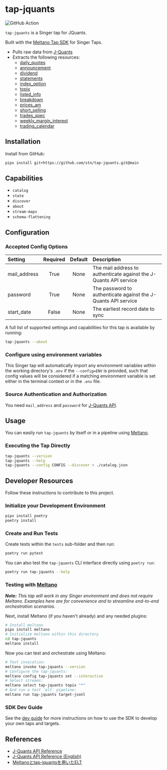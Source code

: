 # tap-jquants

![GitHub Action](https://github.com/stn/tap-jquants/actions/workflows/ci_workflow.yml/badge.svg)

`tap-jquants` is a Singer tap for JQuants.

Built with the [Meltano Tap SDK](https://sdk.meltano.com) for Singer Taps.

- Pulls raw data from [J-Quants](https://jpx-jquants.com/)
- Extracts the following resources:
  - [daily_quotes](https://jpx.gitbook.io/j-quants-ja/api-reference/daily_quotes)
  - [announcement](https://jpx.gitbook.io/j-quants-ja/api-reference/announcement)
  - [dividend](https://jpx.gitbook.io/j-quants-ja/api-reference/dividend)
  - [statements](https://jpx.gitbook.io/j-quants-ja/api-reference/statements)
  - [index_option](https://jpx.gitbook.io/j-quants-ja/api-reference/index_option)
  - [topix](https://jpx.gitbook.io/j-quants-ja/api-reference/topix)
  - [listed_info](https://jpx.gitbook.io/j-quants-ja/api-reference/listed_info)
  - [breakdown](https://jpx.gitbook.io/j-quants-ja/api-reference/breakdown)
  - [prices_am](https://jpx.gitbook.io/j-quants-ja/api-reference/prices_am)
  - [short_selling](https://jpx.gitbook.io/j-quants-ja/api-reference/short_selling)
  - [trades_spec](https://jpx.gitbook.io/j-quants-ja/api-reference/trades_spec)
  - [weekly_margin_interest](https://jpx.gitbook.io/j-quants-ja/api-reference/weekly_margin_interest)
  - [trading_calendar](https://jpx.gitbook.io/j-quants-ja/api-reference/trading_calendar)


## Installation

Install from GitHub:

```bash
pipx install git+https://github.com/stn/tap-jquants.git@main
```


## Capabilities

* `catalog`
* `state`
* `discover`
* `about`
* `stream-maps`
* `schema-flattening`


## Configuration

### Accepted Config Options

<!--
This section can be created by copy-pasting the CLI output from:

```
tap-jquants --about --format=markdown
```
-->

| Setting      | Required | Default | Description                                                       |
|:-------------|:--------:|:-------:|:------------------------------------------------------------------|
| mail_address |   True   |  None   | The mail address to authenticate against the J-Quants API service |
| password     |   True   |  None   | The password to authenticate against the J-Quants API service     |
| start_date   |  False   |  None   | The earliest record date to sync                                  |

A full list of supported settings and capabilities for this
tap is available by running:

```bash
tap-jquants --about
```

### Configure using environment variables

This Singer tap will automatically import any environment variables within the working directory's
`.env` if the `--config=ENV` is provided, such that config values will be considered if a matching
environment variable is set either in the terminal context or in the `.env` file.

### Source Authentication and Authorization

You need `mail_address` and `password` for [J-Quants API](https://jpx-jquants.com/).

## Usage

You can easily run `tap-jquants` by itself or in a pipeline using [Meltano](https://meltano.com/).

### Executing the Tap Directly

```bash
tap-jquants --version
tap-jquants --help
tap-jquants --config CONFIG --discover > ./catalog.json
```

## Developer Resources

Follow these instructions to contribute to this project.

### Initialize your Development Environment

```bash
pipx install poetry
poetry install
```

### Create and Run Tests

Create tests within the `tests` sub-folder and
  then run:

```bash
poetry run pytest
```

You can also test the `tap-jquants` CLI interface directly using `poetry run`:

```bash
poetry run tap-jquants --help
```

### Testing with [Meltano](https://www.meltano.com)

_**Note:** This tap will work in any Singer environment and does not require Meltano.
Examples here are for convenience and to streamline end-to-end orchestration scenarios._

Next, install Meltano (if you haven't already) and any needed plugins:

```bash
# Install meltano
pipx install meltano
# Initialize meltano within this directory
cd tap-jquants
meltano install
```

Now you can test and orchestrate using Meltano:

```bash
# Test invocation:
meltano invoke tap-jquants --version
# Configure the tap-jquants:
meltano config tap-jquants set --interactive
# Select streams:
meltano select tap-jquants topix "*"
# And run a test `elt` pipeline:
meltano run tap-jquants target-jsonl
```

### SDK Dev Guide

See the [dev guide](https://sdk.meltano.com/en/latest/dev_guide.html) for more instructions on how to use the SDK to
develop your own taps and targets.

## References

- [J-Quants API Reference](https://jpx.gitbook.io/j-quants-ja/)
- [J-Quants API Reference (English)](https://jpx.gitbook.io/j-quants-en/)
- [Meltanoとtap-jquantsを用いたELT](https://zenn.dev/akrisn/articles/meltano_jquants_setup)
